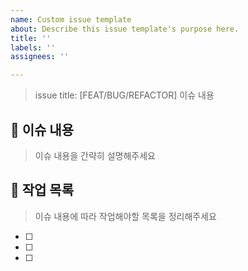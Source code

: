 ```yaml
---
name: Custom issue template
about: Describe this issue template's purpose here.
title: ''
labels: ''
assignees: ''

---
```


> issue title: [FEAT/BUG/REFACTOR] 이슈 내용

## 📌 이슈 내용

> 이슈 내용을 간략히 설명해주세요

## 💼 작업 목록

> 이슈 내용에 따라 작업해야할 목록을 정리해주세요

- [ ] 
- [ ] 
- [ ]

